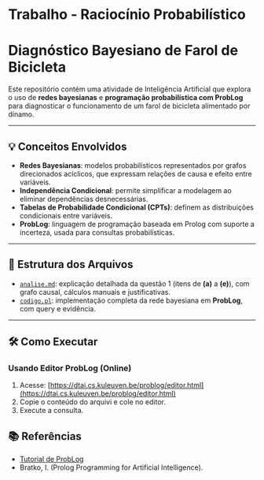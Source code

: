 # Trabalho - Raciocínio Probabilístico

# Diagnóstico Bayesiano de Farol de Bicicleta

Este repositório contém uma atividade de Inteligência Artificial que explora o uso de **redes bayesianas** e **programação probabilística com ProbLog** para diagnosticar o funcionamento de um farol de bicicleta alimentado por dínamo.

---

## :bulb: Conceitos Envolvidos

- **Redes Bayesianas**: modelos probabilísticos representados por grafos direcionados acíclicos, que expressam relações de causa e efeito entre variáveis.
- **Independência Condicional**: permite simplificar a modelagem ao eliminar dependências desnecessárias.
- **Tabelas de Probabilidade Condicional (CPTs)**: definem as distribuições condicionais entre variáveis.
- **ProbLog**: linguagem de programação baseada em Prolog com suporte a incerteza, usada para consultas probabilísticas.

---

## :page_facing_up: Estrutura dos Arquivos

- [`analise.md`](analise.md): explicação detalhada da questão 1 (itens de **(a)** a **(e)**), com grafo causal, cálculos manuais e justificativas.
- [`codigo.pl`](codigo.pl): implementação completa da rede bayesiana em **ProbLog**, com query e evidência.

---

## :hammer_and_wrench: Como Executar

### Usando Editor ProbLog (Online)
1. Acesse: [https://dtai.cs.kuleuven.be/problog/editor.html](https://dtai.cs.kuleuven.be/problog/editor.html)
2. Copie o conteúdo do arquivi e cole no editor.
3. Execute a consulta.


## :books: Referências
- [Tutorial de ProbLog](https://dtai.cs.kuleuven.be/problog/tutorial/basic/02_bayes.html)
- Bratko, I. (Prolog Programming for Artificial Intelligence).
